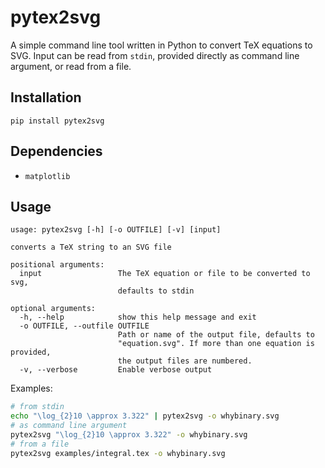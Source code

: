 pytex2svg
===

A simple command line tool written in Python to convert TeX equations to SVG. Input can be read from `stdin`, provided directly as command line argument, or read from a file.

Installation
---

`pip install pytex2svg`

Dependencies
---

-   `matplotlib`

Usage
---

```
usage: pytex2svg [-h] [-o OUTFILE] [-v] [input]

converts a TeX string to an SVG file

positional arguments:
  input                 The TeX equation or file to be converted to svg,
                        defaults to stdin

optional arguments:
  -h, --help            show this help message and exit
  -o OUTFILE, --outfile OUTFILE
                        Path or name of the output file, defaults to
                        "equation.svg". If more than one equation is provided,
                        the output files are numbered.
  -v, --verbose         Enable verbose output
```

Examples:
```bash
# from stdin
echo "\log_{2}10 \approx 3.322" | pytex2svg -o whybinary.svg
# as command line argument
pytex2svg "\log_{2}10 \approx 3.322" -o whybinary.svg
# from a file
pytex2svg examples/integral.tex -o whybinary.svg
```
